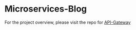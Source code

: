 # Microservices-Blog

For the project overview, please visit the repo for [API-Gateway](https://github.com/PengChen11/Microservices-API_Gateway) 

